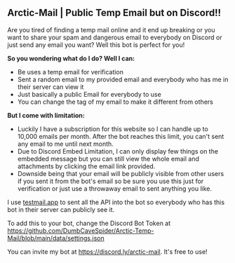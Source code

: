 

## Arctic-Mail | Public Temp Email but on Discord!!
Are you tired of finding a temp mail online and it end up breaking or you want to share your spam and dangerous email to everybody on Discord or just send any email you want? Well this bot is perfect for you!

**So you wondering what do I do? Well I can:**
- Be uses a temp email for verification
- Sent a random email to my provided email and everybody who has me in their server can view it
- Just basically a public Email for everybody to use
- You can change the tag of my email to make it different from others

**But I come with limitation:**
- Luckily I have a subscription for this website so I can handle up to 10,000 emails per month. After the bot reaches this limit, you can't sent any email to me until next month.
- Due to Discord Embed Limitation, I can only display few things on the embedded message but you can still view the whole email and attachments by clicking the email link provided.
- Downside being that your email will be publicly visible from other users if you sent it from the bot's email so be sure you use this just for verification or just use a throwaway email to sent anything you like.

I use [testmail.app](https://testmail.app/) to sent all the API into the bot so everybody who has this bot in their server can publicly see it.

To add this to your bot, change the Discord Bot Token at https://github.com/DumbCaveSpider/Arctic-Temp-Mail/blob/main/data/settings.json

You can invite my bot at https://discord.ly/arctic-mail. It's free to use!
